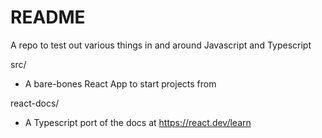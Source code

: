 # README

A repo to test out various things in and around Javascript and Typescript

src/

- A bare-bones React App to start projects from

react-docs/

- A Typescript port of the docs at <https://react.dev/learn>
